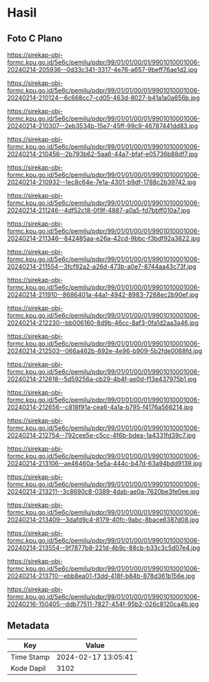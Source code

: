 # Hasil

## Foto C Plano

https://sirekap-obj-formc.kpu.go.id/5e6c/pemilu/pdpr/99/01/01/00/01/9901010001006-20240214-205936--0d33c341-3317-4e76-a657-9beff76ae1d2.jpg

https://sirekap-obj-formc.kpu.go.id/5e6c/pemilu/pdpr/99/01/01/00/01/9901010001006-20240214-210124--6c668cc7-cd05-463d-8027-b41a1a0a656b.jpg

https://sirekap-obj-formc.kpu.go.id/5e6c/pemilu/pdpr/99/01/01/00/01/9901010001006-20240214-210307--2eb3534b-15e7-45ff-99c9-46787441dd83.jpg

https://sirekap-obj-formc.kpu.go.id/5e6c/pemilu/pdpr/99/01/01/00/01/9901010001006-20240214-210456--2b793b62-5aa6-44a7-bfaf-e05736b88df7.jpg

https://sirekap-obj-formc.kpu.go.id/5e6c/pemilu/pdpr/99/01/01/00/01/9901010001006-20240214-210932--1ec8c64e-7e1a-4301-b9df-1788c2b39742.jpg

https://sirekap-obj-formc.kpu.go.id/5e6c/pemilu/pdpr/99/01/01/00/01/9901010001006-20240214-211246--4df52c18-0f9f-4887-a0a5-fd7bbff010a7.jpg

https://sirekap-obj-formc.kpu.go.id/5e6c/pemilu/pdpr/99/01/01/00/01/9901010001006-20240214-211346--842485aa-e26a-42cd-9bbc-f3bdf92a3822.jpg

https://sirekap-obj-formc.kpu.go.id/5e6c/pemilu/pdpr/99/01/01/00/01/9901010001006-20240214-211554--3fcf92a2-a26d-473b-a0e7-8744aa43c73f.jpg

https://sirekap-obj-formc.kpu.go.id/5e6c/pemilu/pdpr/99/01/01/00/01/9901010001006-20240214-211910--8686401a-44a1-4942-8983-7268ec2b90ef.jpg

https://sirekap-obj-formc.kpu.go.id/5e6c/pemilu/pdpr/99/01/01/00/01/9901010001006-20240214-212230--bb006160-8d9b-46cc-8af3-0fa1d2aa3a46.jpg

https://sirekap-obj-formc.kpu.go.id/5e6c/pemilu/pdpr/99/01/01/00/01/9901010001006-20240214-212503--066a462b-892e-4e96-b909-5b2fde0068fd.jpg

https://sirekap-obj-formc.kpu.go.id/5e6c/pemilu/pdpr/99/01/01/00/01/9901010001006-20240214-212618--5d59256a-cb29-4b4f-ae0d-f13e437975b1.jpg

https://sirekap-obj-formc.kpu.go.id/5e6c/pemilu/pdpr/99/01/01/00/01/9901010001006-20240214-212656--c818f91a-cea6-4a1a-b795-f4176a566214.jpg

https://sirekap-obj-formc.kpu.go.id/5e6c/pemilu/pdpr/99/01/01/00/01/9901010001006-20240214-212754--792cee5e-c5cc-4f6b-bdea-1a4331fd39c7.jpg

https://sirekap-obj-formc.kpu.go.id/5e6c/pemilu/pdpr/99/01/01/00/01/9901010001006-20240214-213106--ae46460a-5e5a-444c-b47d-63a94bdd9139.jpg

https://sirekap-obj-formc.kpu.go.id/5e6c/pemilu/pdpr/99/01/01/00/01/9901010001006-20240214-213211--3c8690c8-0389-4dab-ae0a-7620be3fe0ee.jpg

https://sirekap-obj-formc.kpu.go.id/5e6c/pemilu/pdpr/99/01/01/00/01/9901010001006-20240214-213409--3dafd9c4-8179-40fc-9abc-8bace6387d08.jpg

https://sirekap-obj-formc.kpu.go.id/5e6c/pemilu/pdpr/99/01/01/00/01/9901010001006-20240214-213554--9f7877b8-221d-4b9c-88cb-b33c3c5d07e4.jpg

https://sirekap-obj-formc.kpu.go.id/5e6c/pemilu/pdpr/99/01/01/00/01/9901010001006-20240214-213710--ebb8ea01-f3dd-418f-b84b-878d361b156e.jpg

https://sirekap-obj-formc.kpu.go.id/5e6c/pemilu/pdpr/99/01/01/00/01/9901010001006-20240216-150405--ddb77511-7827-454f-95b2-026c8120ca4b.jpg


## Metadata

| Key        | Value               |
| ---------- | ------------------- |
| Time Stamp | 2024-02-17 13:05:41 |
| Kode Dapil | 3102                |



